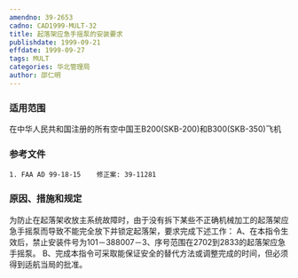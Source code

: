 ```yaml
---
amendno: 39-2653
cadno: CAD1999-MULT-32
title: 起落架应急手摇泵的安装要求
publishdate: 1999-09-21
effdate: 1999-09-27
tags: MULT
categories: 华北管理局
author: 邵仁明
---
```


### 适用范围 
在中华人民共和国注册的所有空中国王B200(SKB-200)和B300(SKB-350)飞机

<!--more-->
### 参考文件
    1. FAA AD 99-18-15    修正案: 39-11281 

### 原因、措施和规定 
为防止在起落架收放主系统故障时，由于没有拆下某些不正确机械加工的起落架应急手摇泵而导致不能完全放下并锁定起落架，要求完成下述工作： 
    A、在本指令生效后，禁止安装件号为101－388007－3、序号范围在2702到2833的起落架应急手摇泵。     B、完成本指令可采取能保证安全的替代方法或调整完成的时间，但必须得到适航当局的批准。

